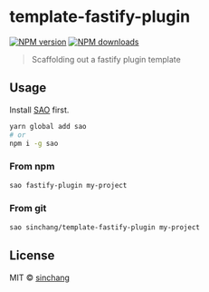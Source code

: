 # template-fastify-plugin

[![NPM version](https://img.shields.io/npm/v/template-fastify-plugin.svg?style=flat)](https://www.npmjs.com/package/template-fastify-plugin)
[![NPM downloads](https://img.shields.io/npm/dm/template-fastify-plugin.svg?style=flat)](https://www.npmjs.com/package/template-fastify-plugin)

> Scaffolding out a fastify plugin template

## Usage

Install [SAO](https://github.com/egoist/sao) first.

```bash
yarn global add sao
# or
npm i -g sao
```

### From npm

```bash
sao fastify-plugin my-project
```

### From git

```bash
sao sinchang/template-fastify-plugin my-project
```

## License

MIT &copy; [sinchang](github.com/sinchang)
